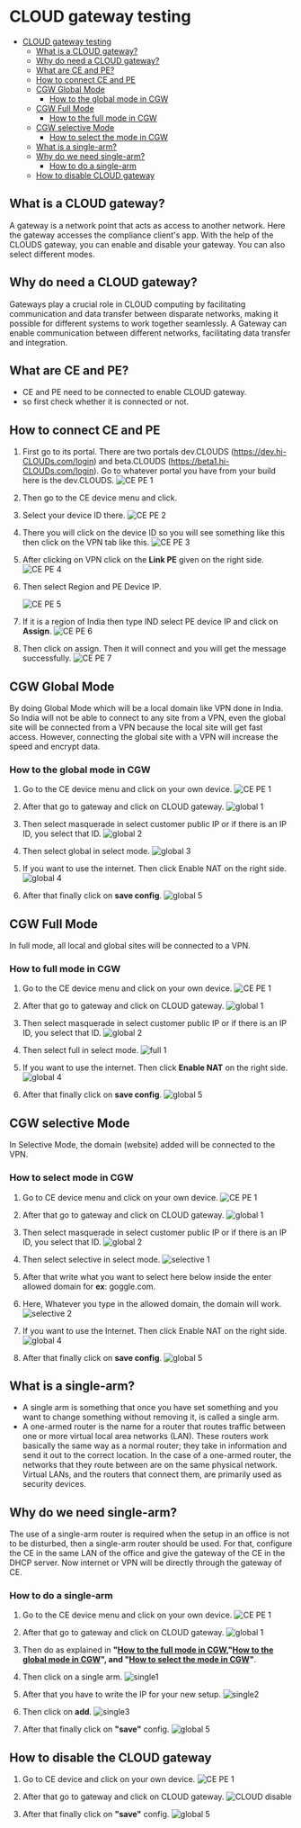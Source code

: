 # CLOUD gateway testing
<!-- TOC -->

- [CLOUD gateway testing](#cloud-gateway-testing)
    - [What is a CLOUD gateway?](#what-is-a-cloud-gateway)
    - [Why do need a CLOUD gateway?](#why-do-need-a-cloud-gateway)    
    - [What are CE and PE?](#what-are-ce-and-pe)  
    - [How to connect CE and PE](#how-to-connect-ce-and-pe)
    - [CGW Global Mode](#cgw-global-mode)
        - [How to the global mode in CGW](#how-to-the-global-mode-in-cgw)
    - [CGW Full Mode](#cgw-full-mode)
        - [How to the full mode in CGW](#how-to-full-mode-in-cgw)
    - [CGW selective Mode](#cgw-selective-mode)
        - [How to select the mode in CGW](#how-to-select-mode-in-cgw)
    - [What is a single-arm?](#what-is-a-single-arm)
    - [Why do we need single-arm?](#why-do-we-need-single-arm)
        - [How to do a single-arm](#how-to-do-a-single-arm)
    - [How to disable CLOUD gateway](#how-to-disable-CLOUD-gateway)

<!-- /TOC -->

## What is a CLOUD gateway?
A gateway is a network point that acts as access to another network.
Here the gateway accesses the compliance client's app. With the help of the CLOUDS gateway, you can enable and disable your gateway. You can also select different modes.

## Why do need a CLOUD gateway?
Gateways play a crucial role in CLOUD computing by facilitating communication and data transfer between disparate networks, making it possible for different systems to work together seamlessly. A Gateway can enable communication between different networks, facilitating data transfer and integration.

## What are CE and PE?
- CE and PE need to be connected to enable CLOUD gateway.
- so first check whether it is connected or not.
  
## How to connect CE and PE
1. First go to its portal. There are two portals dev.CLOUDS (https://dev.hi-CLOUDs.com/login) and beta.CLOUDS (https://beta1.hi-CLOUDs.com/login). Go to whatever portal you have from your build here is the dev.CLOUDS.
![CE PE 1](https://github.com/Nancypatel1103/ComplianceClient/assets/153616269/00ff65fa-bddf-427f-9648-1c648491dcd7)

2. Then go to the CE device menu and click.
3. Select your device ID there.
![CE PE 2](https://github.com/Nancypatel1103/ComplianceClient/assets/153616269/8cda6821-8148-4508-9e48-569872ee22c4)

4. There you will click on the device ID so you will see something like this then click on the VPN tab like this.
![CE PE 3](https://github.com/Nancypatel1103/ComplianceClient/assets/153616269/a1cae77a-4af3-4402-813b-3d85e56b44a5)

5. After clicking on VPN click on the **Link PE** given on the right side.
![CE PE 4](https://github.com/Nancypatel1103/ComplianceClient/assets/153616269/8ba35c97-4b21-4f39-af40-c533d56b3a1a)

6. Then select Region and PE Device IP.
  
   ![CE PE 5](https://github.com/Nancypatel1103/ComplianceClient/assets/153616269/a4ff5b4c-32f4-4801-bc71-16541cceab1e)     

7. If it is a region of India then type IND select PE device IP and click on **Assign**.
![CE PE 6](https://github.com/Nancypatel1103/ComplianceClient/assets/153616269/347fd1cb-1bdf-4f95-af05-dc0a4816dc36)

8. Then click on assign. Then it will connect and you will get the message successfully.
![CE PE 7](https://github.com/Nancypatel1103/ComplianceClient/assets/153616269/1e09390c-bd99-4d0d-8b39-3bd39e9439a2)

## CGW Global Mode
By doing Global Mode which will be a local domain like VPN done in India. So India will not be able to connect to any site from a VPN, even the global site will be connected from a VPN because the local site will get fast access. However, connecting the global site with a VPN will increase the speed and encrypt data.

### How to the global mode in CGW
1. Go to the CE device menu and click on your own device.
![CE PE 1](https://github.com/Nancypatel1103/ComplianceClient/assets/153616269/00ff65fa-bddf-427f-9648-1c648491dcd7)

2. After that go to gateway and click on CLOUD gateway.
![global 1](https://github.com/Nancypatel1103/ComplianceClient/assets/153616269/991733cd-4306-477e-a69e-b75589f4024b)

3. Then select masquerade in select customer public IP or if there is an IP ID, you select that ID.
![global 2](https://github.com/Nancypatel1103/ComplianceClient/assets/153616269/2f194765-8b8d-4db4-bb4d-9fc1f07a742d)

4. Then select global in select mode.
![global 3](https://github.com/Nancypatel1103/ComplianceClient/assets/153616269/25b69e5a-8680-476e-bba3-7dd0d4efcac5)

5. If you want to use the internet. Then click Enable NAT on the right side.
![global 4](https://github.com/Nancypatel1103/ComplianceClient/assets/153616269/37167ecd-86fa-4002-92de-a1eb695b8de2)

6. After that finally click on **save config**.
![global 5](https://github.com/Nancypatel1103/ComplianceClient/assets/153616269/78de39a9-e4e2-4bfd-a2fd-cc348b9211bb)

## CGW Full Mode
In full mode, all local and global sites will be connected to a VPN.

### How to full mode in CGW
1. Go to the CE device menu and click on your own device.
![CE PE 1](https://github.com/Nancypatel1103/ComplianceClient/assets/153616269/00ff65fa-bddf-427f-9648-1c648491dcd7)

2. After that go to gateway and click on CLOUD gateway.
![global 1](https://github.com/Nancypatel1103/ComplianceClient/assets/153616269/991733cd-4306-477e-a69e-b75589f4024b)

3. Then select masquerade in select customer public IP or if there is an IP ID, you select that ID.
![global 2](https://github.com/Nancypatel1103/ComplianceClient/assets/153616269/2f194765-8b8d-4db4-bb4d-9fc1f07a742d)

4. Then select full in select mode.
![full 1](https://github.com/Nancypatel1103/ComplianceClient/assets/153616269/b4f1b842-0132-4548-ba92-b33ebd786534)

5. If you want to use the internet. Then click **Enable NAT** on the right side.
![global 4](https://github.com/Nancypatel1103/ComplianceClient/assets/153616269/37167ecd-86fa-4002-92de-a1eb695b8de2)

6. After that finally click on **save config**.
![global 5](https://github.com/Nancypatel1103/ComplianceClient/assets/153616269/78de39a9-e4e2-4bfd-a2fd-cc348b9211bb)

## CGW selective Mode
In Selective Mode, the domain (website) added will be connected to the VPN.

### How to select mode in CGW
1. Go to CE device menu and click on your own device.
![CE PE 1](https://github.com/Nancypatel1103/ComplianceClient/assets/153616269/00ff65fa-bddf-427f-9648-1c648491dcd7)

2. After that go to gateway and click on CLOUD gateway.
![global 1](https://github.com/Nancypatel1103/ComplianceClient/assets/153616269/991733cd-4306-477e-a69e-b75589f4024b)

3. Then select masquerade in select customer public IP or if there is an IP ID, you select that ID.
![global 2](https://github.com/Nancypatel1103/ComplianceClient/assets/153616269/2f194765-8b8d-4db4-bb4d-9fc1f07a742d)

4. Then select selective in select mode.
![selective 1](https://github.com/Nancypatel1103/ComplianceClient/assets/153616269/c26c30df-442c-489f-b938-8446865cfdec)

5. After that write what you want to select here below inside the enter allowed domain for **ex**: goggle.com.
6. Here, Whatever you type in the allowed domain, the domain will work.
![selective 2](https://github.com/Nancypatel1103/ComplianceClient/assets/153616269/99d2613c-5e2b-4b87-b3f1-3de6a12d267c)

7. If you want to use the Internet. Then click Enable NAT on the right side.
![global 4](https://github.com/Nancypatel1103/ComplianceClient/assets/153616269/37167ecd-86fa-4002-92de-a1eb695b8de2)

8. After that finally click on **save config**.
![global 5](https://github.com/Nancypatel1103/ComplianceClient/assets/153616269/78de39a9-e4e2-4bfd-a2fd-cc348b9211bb)

## What is a single-arm?
- A single arm is something that once you have set something and you want to change something without removing it, is called a single arm.
- A one-armed router is the name for a router that routes traffic between one or more virtual local area networks (LAN). These routers work basically the same way as a normal router; they take in information and send it out to the correct location. In the case of a one-armed router, the networks that they route between are on the same physical network. Virtual LANs, and the routers that connect them, are primarily used as security devices.

## Why do we need single-arm?
The use of a single-arm router is required when the setup in an office is not to be disturbed, then a single-arm router should be used. For that, configure the CE in the same LAN of the office and give the gateway of the CE in the DHCP server. Now internet or VPN will be directly through the gateway of CE.

### How to do a single-arm
1. Go to the CE device menu and click on your own device.
![CE PE 1](https://github.com/Nancypatel1103/ComplianceClient/assets/153616269/00ff65fa-bddf-427f-9648-1c648491dcd7)

2. After that go to gateway and click on CLOUD gateway.
![global 1](https://github.com/Nancypatel1103/ComplianceClient/assets/153616269/991733cd-4306-477e-a69e-b75589f4024b)

3. Then do as explained in **"[How to the full mode in CGW](#how-to-full-mode-in-cgw),"[How to the global mode in CGW](#how-to-the-global-mode-in-cgw)", and "[How to select the mode in CGW](#how-to-select-mode-in-cgw)"**.
4. Then click on a single arm.
![single1](https://github.com/Nancypatel1103/ComplianceClient/assets/153616269/4ae790e3-6424-483f-bfeb-5edc7e7d00ab)

5. After that you have to write the IP for your new setup.
![single2](https://github.com/Nancypatel1103/ComplianceClient/assets/153616269/96007196-6ac8-44db-a5de-484ccd11ec05)

6. Then click on **add**.
![single3](https://github.com/Nancypatel1103/ComplianceClient/assets/153616269/f1a91b76-6cdb-4b46-936b-2718aace5139)

7. After that finally click on **"save"** config.
![global 5](https://github.com/Nancypatel1103/ComplianceClient/assets/153616269/78de39a9-e4e2-4bfd-a2fd-cc348b9211bb)

## How to disable the CLOUD gateway
1. Go to CE device and click on your own device.
![CE PE 1](https://github.com/Nancypatel1103/ComplianceClient/assets/153616269/00ff65fa-bddf-427f-9648-1c648491dcd7)

2. After that go to gateway and click on CLOUD gateway.
![CLOUD disable](https://github.com/Nancypatel1103/ComplianceClient/assets/153616269/1250ee7e-141d-4b4b-887d-48a6b2abd191)

3. After that finally click on **"save"** config.
![global 5](https://github.com/Nancypatel1103/ComplianceClient/assets/153616269/78de39a9-e4e2-4bfd-a2fd-cc348b9211bb)



